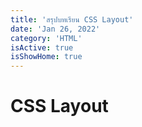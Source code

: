 ```yaml
---
title: 'สรุปบทเรียน CSS Layout'
date: 'Jan 26, 2022'
category: 'HTML'
isActive: true
isShowHome: true
---
```


# CSS Layout

